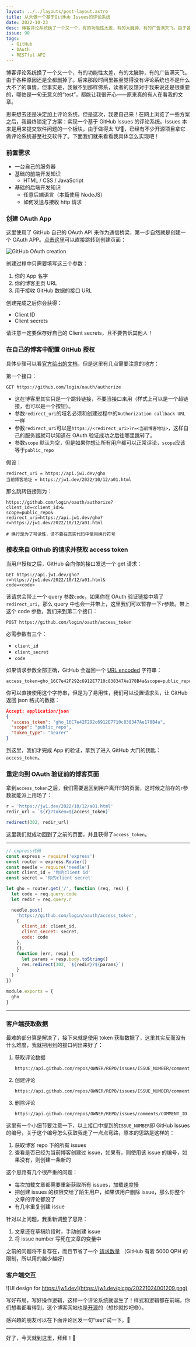 ```yaml
---
layout: ../../layouts/post-layout.astro
title: 从头做一个基于GitHub Issues的评论系统
date: 2022-10-23
desc: 博客评论系统换了一个又一个，有的功能性太差，有的太臃肿，有的广告满天飞。由于各种原因还是全都删掉了。后来那段时间里甚至觉得没有评论系统也不是什么大不了的事情，但事实是，我做不到那样佛系，读者的反馈对于我来说还是很重要的，哪怕是一句无意义的“test”，都能让我很开心——原来真的有人在看我的文章。
issue: 90
tags:
  - GitHub
  - OAuth
  - RESTful API
---
```


博客评论系统换了一个又一个，有的功能性太差，有的太臃肿，有的广告满天飞。由于各种原因还是全都删掉了。后来那段时间里甚至觉得没有评论系统也不是什么大不了的事情，但事实是，我做不到那样佛系，读者的反馈对于我来说还是很重要的，哪怕是一句无意义的“test”，都能让我很开心——原来真的有人在看我的文章。

思来想去还是决定加上评论系统，但是这次，我要自己来！在网上浏览了一些方案之后，我最终锁定了方案：实现一个基于 GitHub Issues 的评论系统。Issues 本来是用来提交软件问题的一个板块，由于做得太 🐮🍺，已经有不少开源项目拿它做评论系统甚至社交软件了。下面我们就来看看我具体怎么实现吧！

### 前置需求

- 一台自己的服务器
- 基础的前端开发知识
  - HTML / CSS / JavaScript
- 基础的后端开发知识
  - 任意后端语言（本篇使用 NodeJS）
  - 如何发送与接收 http 请求

### 创建 OAuth App

这里使用了 GitHub 自己的 OAuth API 来作为通信桥梁，第一步自然就是创建一个 OAuth APP。[点击这里](https://github.com/settings/applications/new)可以直接跳转到创建页面：

![GitHub OAuth creation](https://jw1.dev/picgo/20221023205925.png)

创建过程中只需要填写这三个参数：

1. 你的 App 名字
2. 你的博客主页 URL
3. 用于接收 GitHub 数据的接口 URL

创建完成之后你会获得：

- Client ID
- Client secrets

请注意一定要保存好自己的 Client secrets，且不要告诉其他人！

### 在自己的博客中配置 GitHub 授权

具体步骤可以看[官方给出的文档](https://docs.github.com/en/developers/apps/building-oauth-apps/authorizing-oauth-apps)，但是这里有几点需要注意的地方：

第一个接口：

```plaintext
GET https://github.com/login/oauth/authorize
```

- 这在博客里其实只是一个跳转链接，不要当接口来用（样式上可以是一个超链接，也可以是一个按钮）。
- 参数`redirect_uri`的域名必须和创建过程中的`Authorization callback URL`一样
- 参数`redirect_uri`可以是`https://<redirect_uri>?r=<当前博客地址>`，这样自己的服务器就可以知道在 OAuth 验证成功之后往哪里跳转了。
- 参数`scope` 默认为空，但是如果你想让所有用户都可以正常评论，`scope`应该等于`public_repo`

假设：

```plaintext
redirect_uri = https://api.jw1.dev/gho
当前博客地址 = https://jw1.dev/2022/10/12/a01.html
```

那么跳转链接则为：

```plaintext
https://github.com/login/oauth/authorize?
client_id=<client_id>&
scope=public_repo&
redirect_uri=https://api.jw1.dev/gho?r=https://jw1.dev/2022/10/12/a01.html

# 换行是为了可读性，请不要在真实代码中使用换行符号
```

### 接收来自 Github 的请求并获取 access token

当用户授权之后，GitHub 会向你的接口发送一个 get 请求：

```plaintext
GET https://api.jw1.dev/gho?
r=https://jw1.dev/2022/10/12/a01.html&
code=<code>
```

该请求会带上一个 query 参数`code`，如果你在 OAuth 验证链接中填了`redirect_uri`，那么 query 中也会一并带上，这里我们可以暂存一下`r`参数。带上这个 code 参数，我们来到第二个接口：

```plaintext
POST https://github.com/login/oauth/access_token
```

必需参数有三个：

- `client_id`
- `client_secret`
- `code`

如果请求参数全部正确，GitHub 会返回一个 [URL encoded](https://www.w3schools.com/tags/ref_urlencode.ASP) 字符串：

```plaintext
access_token=gho_16C7e42F292c6912E7710c838347Ae178B4a&scope=public_repo&token_type=bearer
```

你可以直接使用这个字符串，但是为了易用性，我们可以设置请求头，让 GitHub 返回 json 格式的数据：

```json
Accept: application/json
{
  "access_token": "gho_16C7e42F292c6912E7710c838347Ae178B4a",
  "scope": "public_repo",
  "token_type": "bearer"
}
```

到这里，我们才完成 App 的验证，拿到了进入 GitHub 大门的钥匙：`access_token`。

### 重定向到 OAuth 验证前的博客页面

拿到`access_token`之后，我们需要返回到用户离开时的页面，这时候之前存的`r`参数就能派上用场了：

```javascript
r = 'https://jw1.dev/2022/10/12/a01.html'
redir_url = `${r}?token=${access_token}`

redirect(302, redir_url)
```

这里我们就成功回到了之前的页面，并且获得了`access_token`。

---

```javascript
// express代码
const express = require('express')
const router = express.Router()
const needle = require('needle')
const client_id = '你的client id'
const secret = '你的client secret'

let gho = router.get('/', function (req, res) {
  let code = req.query.code
  let redir = req.query.r

  needle.post(
    'https://github.com/login/oauth/access_token',
    {
      client_id: client_id,
      client_secret: secret,
      code: code
    },
    {},
    function (err, resp) {
      let params = resp.body.toString()
      res.redirect(302, `${redir}?${params}`)
    }
  )
})

module.exports = {
  gho
}
```

---

### 客户端获取数据

最难的部分算是解决了，接下来就是使用 token 获取数据了，这里其实反而没有什么难度，我就把用到的接口列出来好了：

1. 获取评论数据

   ```plaintext
   https://api.github.com/repos/OWNER/REPO/issues/ISSUE_NUMBER/comments
   ```

2. 创建评论

   ```plaintext
   https://api.github.com/repos/OWNER/REPO/issues/ISSUE_NUMBER/comments
   ```

3. 删除评论

   ```plaintext
   https://api.github.com/repos/OWNER/REPO/issues/comments/COMMENT_ID
   ```

这里有一个小细节要注意一下，以上接口中提到的`ISSUE_NUMBER`即 GitHub Issues 的编号，关于这个编号怎么获取我走了一点点弯路，原本的思路是这样的：

1. 获取博客 repo 下的所有 issues
2. 查看是否已经为当前博客创建过 issue，如果有，则使用该 issue 的编号，如果没有，则创建一条新的

这个思路有几个很严重的问题：

- 每次加载文章都需要重新获取所有 issues，加载速度慢
- 把创建 issues 的权限交给了陌生用户，如果该用户删除 issue，那么你整个文章的评论都没了
- 有几率重复创建 issue

针对以上问题，我重新调整了思路：

1. 文章还在草稿阶段时，手动创建 issue
2. 将 issue number 写死在文章的变量中

之前的问题将不复存在，而且节省了一个 [请求数量](https://docs.github.com/en/rest/overview/resources-in-the-rest-api#requests-from-personal-accounts) （GitHub 有着 5000 QPH 的限制，所以用的越少越好）

### 客户端交互

![UI design for https://jw1.dev](https://jw1.dev/picgo/20221024001209.png)

写好布局，写好操作逻辑，这样一个评论系统就诞生了！样式和逻辑都在前端，你们想看都看得到，这个博客网站也是[开源](https://github.com/jw-12138/jw-12138.github.io)的（想抄就抄吧😎）。

感兴趣的朋友可以在下面评论区发一句“test”试一下。🤣

---

好了，今天就到这里，拜拜！👋
